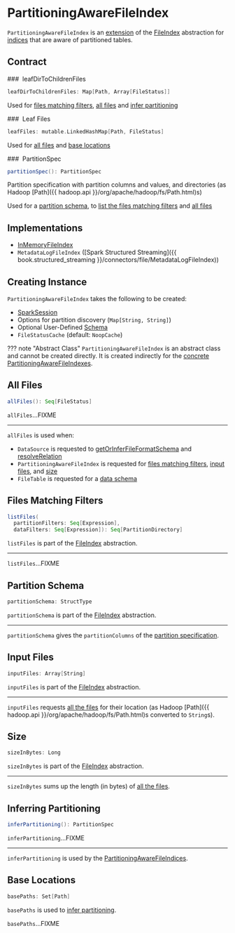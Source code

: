# PartitioningAwareFileIndex

`PartitioningAwareFileIndex` is an [extension](#contract) of the [FileIndex](FileIndex.md) abstraction for [indices](#implementations) that are aware of partitioned tables.

## Contract

### <span id="leafDirToChildrenFiles"> leafDirToChildrenFiles

```scala
leafDirToChildrenFiles: Map[Path, Array[FileStatus]]
```

Used for [files matching filters](#listFiles), [all files](#allFiles) and [infer partitioning](#inferPartitioning)

### <span id="leafFiles"> Leaf Files

```scala
leafFiles: mutable.LinkedHashMap[Path, FileStatus]
```

Used for [all files](#allFiles) and [base locations](#basePaths)

### <span id="partitionSpec"> PartitionSpec

```scala
partitionSpec(): PartitionSpec
```

Partition specification with partition columns and values, and directories (as Hadoop [Path]({{ hadoop.api }}/org/apache/hadoop/fs/Path.html)s)

Used for a [partition schema](#partitionSchema), to [list the files matching filters](#listFiles) and [all files](#allFiles)

## Implementations

* [InMemoryFileIndex](InMemoryFileIndex.md)
* `MetadataLogFileIndex` ([Spark Structured Streaming]({{ book.structured_streaming }}/connectors/file/MetadataLogFileIndex))

## Creating Instance

`PartitioningAwareFileIndex` takes the following to be created:

* <span id="sparkSession"> [SparkSession](../SparkSession.md)
* <span id="parameters"> Options for partition discovery (`Map[String, String]`)
* <span id="userSpecifiedSchema"> Optional User-Defined [Schema](../types/StructType.md)
* <span id="fileStatusCache"> `FileStatusCache` (default: `NoopCache`)

??? note "Abstract Class"
    `PartitioningAwareFileIndex` is an abstract class and cannot be created directly. It is created indirectly for the [concrete PartitioningAwareFileIndexes](#implementations).

## <span id="allFiles"> All Files

```scala
allFiles(): Seq[FileStatus]
```

`allFiles`...FIXME

---

`allFiles` is used when:

* `DataSource` is requested to [getOrInferFileFormatSchema](../DataSource.md#getOrInferFileFormatSchema) and [resolveRelation](../DataSource.md#resolveRelation)
* `PartitioningAwareFileIndex` is requested for [files matching filters](#listFiles), [input files](#inputFiles), and [size](#sizeInBytes)
* `FileTable` is requested for a [data schema](FileTable.md#dataSchema)

## <span id="listFiles"> Files Matching Filters

```scala
listFiles(
  partitionFilters: Seq[Expression],
  dataFilters: Seq[Expression]): Seq[PartitionDirectory]
```

`listFiles` is part of the [FileIndex](FileIndex.md#listFiles) abstraction.

---

`listFiles`...FIXME

## <span id="partitionSchema"> Partition Schema

```scala
partitionSchema: StructType
```

`partitionSchema` is part of the [FileIndex](FileIndex.md#partitionSchema) abstraction.

---

`partitionSchema` gives the `partitionColumns` of the [partition specification](#partitionSpec).

## <span id="inputFiles"> Input Files

```scala
inputFiles: Array[String]
```

`inputFiles` is part of the [FileIndex](FileIndex.md#inputFiles) abstraction.

---

`inputFiles` requests [all the files](#allFiles) for their location (as Hadoop [Path]({{ hadoop.api }}/org/apache/hadoop/fs/Path.html)s converted to `String`s).

## <span id="sizeInBytes"> Size

```scala
sizeInBytes: Long
```

`sizeInBytes` is part of the [FileIndex](FileIndex.md#sizeInBytes) abstraction.

---

`sizeInBytes` sums up the length (in bytes) of [all the files](#allFiles).

## <span id="inferPartitioning"> Inferring Partitioning

```scala
inferPartitioning(): PartitionSpec
```

`inferPartitioning`...FIXME

---

`inferPartitioning` is used by the [PartitioningAwareFileIndices](#implementations).

## <span id="basePaths"> Base Locations

```scala
basePaths: Set[Path]
```

`basePaths` is used to [infer partitioning](#inferPartitioning).

`basePaths`...FIXME

